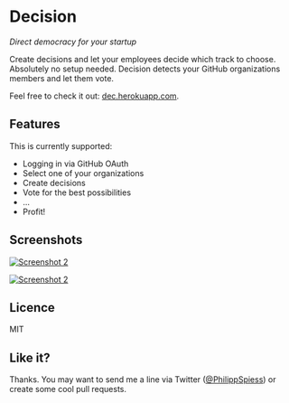 # Decision
*Direct democracy for your startup*

Create decisions and let your employees decide which track to choose. Absolutely no setup needed. Decision detects your GitHub organizations members and let them vote.

Feel free to check it out: [dec.herokuapp.com](http://dec.herokuapp.com).

## Features

This is currently supported:

- Logging in via GitHub OAuth
- Select one of your organizations
- Create decisions
- Vote for the best possibilities
- ...
- Profit!

## Screenshots

[![Screenshot 2](http://dl.dropbox.com/u/16019885/decision/screen1.png)](http://dl.dropbox.com/u/16019885/decision/screen1.png)

[![Screenshot 2](http://dl.dropbox.com/u/16019885/decision/screen2.png)](http://dl.dropbox.com/u/16019885/decision/screen2.png)

## Licence

MIT

## Like it?

Thanks. You may want to send me a line via Twitter ([@PhilippSpiess](http://twitter.com/PhilippSpiess)) or create some cool pull requests.